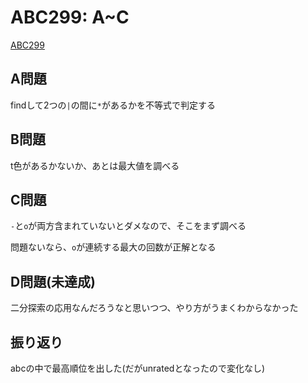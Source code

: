 # ABC299: A~C
[ABC299](https://atcoder.jp/contests/abc299)

## A問題
findして2つの`|`の間に`*`があるかを不等式で判定する

## B問題
t色があるかないか、あとは最大値を調べる

## C問題
`-`と`o`が両方含まれていないとダメなので、そこをまず調べる

問題ないなら、`o`が連続する最大の回数が正解となる

## D問題(未達成)
二分探索の応用なんだろうなと思いつつ、やり方がうまくわからなかった



## 振り返り
abcの中で最高順位を出した(だがunratedとなったので変化なし)